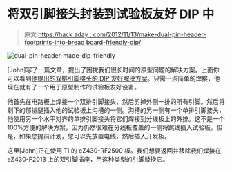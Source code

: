 # 将双引脚接头封装到试验板友好 DIP 中

> 原文:[https://hack aday . com/2012/11/13/make-dual-pin-header-footprints-into-bread board-friendly-dip/](https://hackaday.com/2012/11/13/make-dual-pin-header-footprints-into-breadboard-friendly-dip/)

![](../Images/37ec0c3ca92e4faa6e71f7d785563669.png "dual-pin-header-made-dip-friendly")

[John]写了一篇文章，提出了困扰我们很长时间的原型问题的解决方案。上面你可以看到[他提出的双排引脚接头的 DIP 友好解决方案](http://jdonnal.scripts.mit.edu/home/?p=111)。只需一点简单的焊接，他现在就有了一个用于原型制作的试验板友好设备。

他首先在电路板上焊接一个双排引脚接头，然后剪掉外侧一排的所有引脚。然后将剩下的那排腿插入他的试验板上沟槽的一侧。沟槽的另一侧有一个单排引脚接头，他使用另一个水平对齐的单排引脚接头将它们焊接到分线板上的外排。这不是一个 100%方便的解决方案，因为仍然很难在分线板覆盖的一侧将跳线插入试验板。但是，如果您提前计划，您可以先放置电线，然后插入开发板。

这里[John]正在使用 TI 的 eZ430-RF2500 板。我们想要返回并移除我们焊接在 eZ430-F2013 上的双引脚插座，用这种类型的引脚替换它。